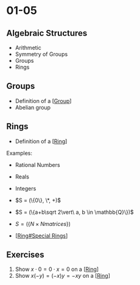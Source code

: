 # 01-05

## Algebraic Structures

- Arithmetic
- Symmetry of Groups
- Groups
- Rings

## Groups

- Definition of a [[Group]]
- Abelian group

## Rings

- Definition of a [[Ring]]

Examples: 
- Rational Numbers
- Reals
- Integers
- $S = (\{0\}, \*, +)$
- $S = (\{a+b\sqrt 2\vert\ a, b \in \mathbb{Q}\})$
- $S = (\{N\times N matrices\})$

- [[Ring#Special Rings]]

## Exercises

1. Show $x\cdot 0 = 0\cdot x = 0$ on a [[Ring]]
2. Show $x(-y) = (-x)y = -xy$ on a [[Ring]]

[//begin]: # "Autogenerated link references for markdown compatibility"
[Group]: Group "Group"
[Ring]: Ring "Rings"
[Ring#Special Rings]: Ring "Rings"
[//end]: # "Autogenerated link references"
[//begin]: # "Autogenerated link references for markdown compatibility"
[Group]: Group "Group"
[Ring]: Ring "Rings"
[Ring#Special Rings]: Ring "Rings"
[Ring]: Ring "Rings"
[Ring]: Ring "Rings"
[//end]: # "Autogenerated link references"
